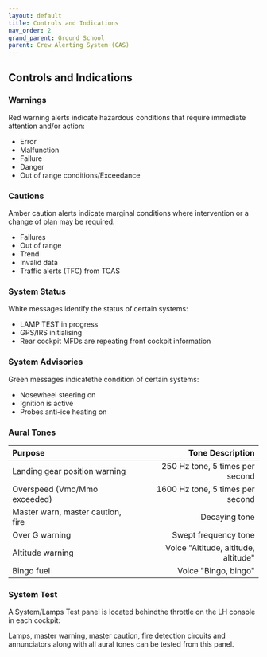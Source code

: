 ```yaml
---
layout: default
title: Controls and Indications
nav_order: 2
grand_parent: Ground School
parent: Crew Alerting System (CAS)
---
```


## Controls and Indications

### Warnings 

Red warning alerts indicate hazardous conditions that require immediate attention and/or action:

* Error
* Malfunction
* Failure
* Danger
* Out of range conditions/Exceedance

### Cautions 

Amber caution alerts indicate marginal conditions where intervention or a change of plan may be required:

* Failures
* Out of range
* Trend
* Invalid data
* Traffic alerts (TFC) from TCAS

### System Status

White messages identify the status of certain systems:

* LAMP TEST in progress
* GPS/IRS initialising
* Rear cockpit MFDs are repeating front cockpit information

### System Advisories

Green messages indicatethe condition of certain systems:

* Nosewheel steering on
* Ignition is active
* Probes anti-ice heating on

### Aural Tones 

| Purpose                           | Tone Description                     |
|:----------------------------------|-------------------------------------:|
| Landing gear position warning     | 250 Hz tone, 5 times per second      | 
| Overspeed (Vmo/Mmo exceeded)      | 1600 Hz tone, 5 times per second     | 
| Master warn, master caution, fire | Decaying tone                        | 
| Over G warning                    | Swept frequency tone                 | 
| Altitude warning                  | Voice "Altitude, altitude, altitude" |
| Bingo fuel                        | Voice "Bingo, bingo"                 |

### System Test

A System/Lamps Test panel is located behindthe throttle on the LH console in each cockpit:

Lamps, master warning, master caution, fire detection circuits and annunciators along with all aural tones can be tested from this panel.

